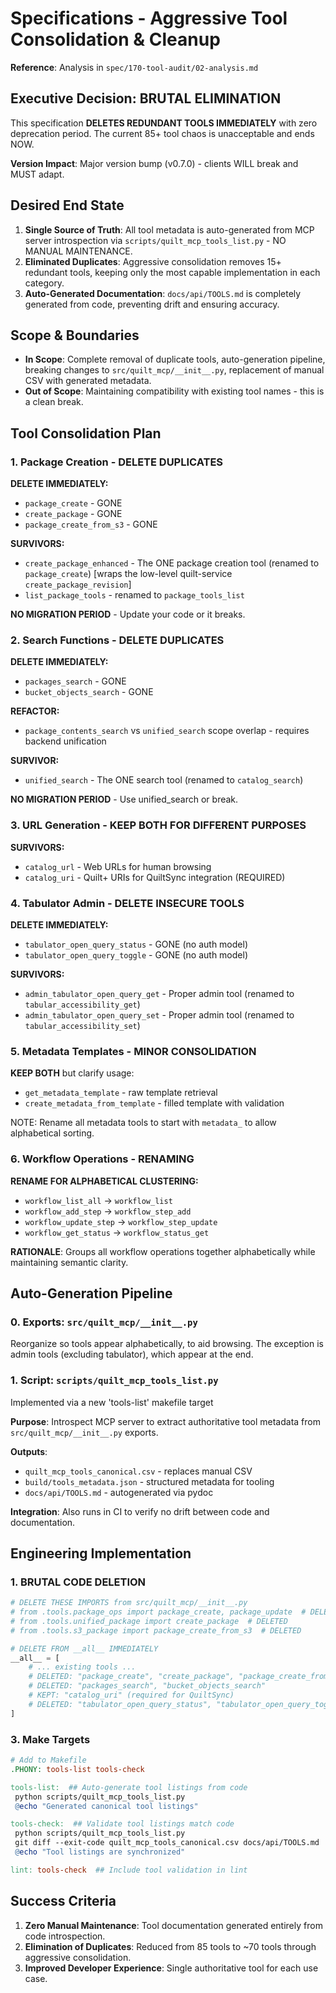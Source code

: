 <!-- markdownlint-disable MD013 -->
# Specifications - Aggressive Tool Consolidation & Cleanup

**Reference**: Analysis in `spec/170-tool-audit/02-analysis.md`

## Executive Decision: BRUTAL ELIMINATION

This specification **DELETES REDUNDANT TOOLS IMMEDIATELY** with zero deprecation period. The current 85+ tool chaos is unacceptable and ends NOW.

**Version Impact**: Major version bump (v0.7.0) - clients WILL break and MUST adapt.

## Desired End State

1. **Single Source of Truth**: All tool metadata is auto-generated from MCP server introspection via `scripts/quilt_mcp_tools_list.py` - NO MANUAL MAINTENANCE.
2. **Eliminated Duplicates**: Aggressive consolidation removes 15+ redundant tools, keeping only the most capable implementation in each category.
3. **Auto-Generated Documentation**: `docs/api/TOOLS.md` is completely generated from code, preventing drift and ensuring accuracy.

## Scope & Boundaries

- **In Scope**: Complete removal of duplicate tools, auto-generation pipeline, breaking changes to `src/quilt_mcp/__init__.py`, replacement of manual CSV with generated metadata.
- **Out of Scope**: Maintaining compatibility with existing tool names - this is a clean break.

## Tool Consolidation Plan

### 1. Package Creation - DELETE DUPLICATES

**DELETE IMMEDIATELY:**

- `package_create` - GONE
- `create_package` - GONE
- `package_create_from_s3` - GONE

**SURVIVORS:**

- `create_package_enhanced` - The ONE package creation tool (renamed to `package_create`) [wraps the low-level quilt-service `create_package_revision`]
- `list_package_tools` - renamed to `package_tools_list`

**NO MIGRATION PERIOD** - Update your code or it breaks.

### 2. Search Functions - DELETE DUPLICATES

**DELETE IMMEDIATELY:**

- `packages_search` - GONE
- `bucket_objects_search` - GONE

**REFACTOR:**

- `package_contents_search` vs `unified_search` scope overlap - requires backend unification

**SURVIVOR:**

- `unified_search` - The ONE search tool (renamed to `catalog_search`)

**NO MIGRATION PERIOD** - Use unified_search or break.

### 3. URL Generation - KEEP BOTH FOR DIFFERENT PURPOSES

**SURVIVORS:**

- `catalog_url` - Web URLs for human browsing
- `catalog_uri` - Quilt+ URIs for QuiltSync integration (REQUIRED)

### 4. Tabulator Admin - DELETE INSECURE TOOLS

**DELETE IMMEDIATELY:**

- `tabulator_open_query_status` - GONE (no auth model)
- `tabulator_open_query_toggle` - GONE (no auth model)

**SURVIVORS:**

- `admin_tabulator_open_query_get` - Proper admin tool (renamed to `tabular_accessibility_get`)
- `admin_tabulator_open_query_set` - Proper admin tool (renamed to `tabular_accessibility_set`)

### 5. Metadata Templates - MINOR CONSOLIDATION

**KEEP BOTH** but clarify usage:

- `get_metadata_template` - raw template retrieval
- `create_metadata_from_template` - filled template with validation

NOTE: Rename all metadata tools to start with `metadata_` to allow alphabetical sorting.

### 6. Workflow Operations - RENAMING

**RENAME FOR ALPHABETICAL CLUSTERING:**

- `workflow_list_all` → `workflow_list`
- `workflow_add_step` → `workflow_step_add`
- `workflow_update_step` → `workflow_step_update`
- `workflow_get_status` → `workflow_status_get`

**RATIONALE**: Groups all workflow operations together alphabetically while maintaining semantic clarity.

## Auto-Generation Pipeline

### 0. Exports: `src/quilt_mcp/__init__.py`

Reorganize so tools appear alphabetically, to aid browsing.
The exception is admin tools (excluding tabulator), which appear at the end.

### 1. Script: `scripts/quilt_mcp_tools_list.py`

Implemented via a new 'tools-list' makefile target

**Purpose**: Introspect MCP server to extract authoritative tool metadata from `src/quilt_mcp/__init__.py` exports.

**Outputs**:

- `quilt_mcp_tools_canonical.csv` - replaces manual CSV
- `build/tools_metadata.json` - structured metadata for tooling
- `docs/api/TOOLS.md` - autogenerated via pydoc

**Integration**: Also runs in CI to verify no drift between code and documentation.

## Engineering Implementation

### 1. BRUTAL CODE DELETION

```python
# DELETE THESE IMPORTS from src/quilt_mcp/__init__.py
# from .tools.package_ops import package_create, package_update  # DELETED
# from .tools.unified_package import create_package  # DELETED
# from .tools.s3_package import package_create_from_s3  # DELETED

# DELETE FROM __all__ IMMEDIATELY
__all__ = [
    # ... existing tools ...
    # DELETED: "package_create", "create_package", "package_create_from_s3"
    # DELETED: "packages_search", "bucket_objects_search"
    # KEPT: "catalog_uri" (required for QuiltSync)
    # DELETED: "tabulator_open_query_status", "tabulator_open_query_toggle"
]
```

### 3. Make Targets

```makefile
# Add to Makefile
.PHONY: tools-list tools-check

tools-list:  ## Auto-generate tool listings from code
 python scripts/quilt_mcp_tools_list.py
 @echo "Generated canonical tool listings"

tools-check:  ## Validate tool listings match code
 python scripts/quilt_mcp_tools_list.py
 git diff --exit-code quilt_mcp_tools_canonical.csv docs/api/TOOLS.md
 @echo "Tool listings are synchronized"

lint: tools-check  ## Include tool validation in lint
```

## Success Criteria

1. **Zero Manual Maintenance**: Tool documentation generated entirely from code introspection.
2. **Elimination of Duplicates**: Reduced from 85 tools to ~70 tools through aggressive consolidation.
3. **Improved Developer Experience**: Single authoritative tool for each use case.
